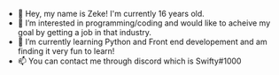 - 👋 Hey, my name is Zeke! I'm currently 16 years old.
- 👀 I’m interested in programming/coding and would like to acheive my goal by getting a job in that industry.
- 🌱 I’m currently learning Python and Front end developement and am finding it very fun to learn!
- 📫 You can contact me through discord which is Swifty#1000
